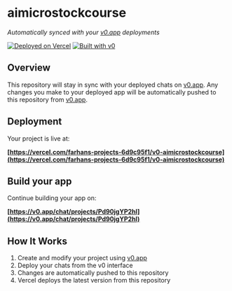 # aimicrostockcourse

*Automatically synced with your [v0.app](https://v0.app) deployments*

[![Deployed on Vercel](https://img.shields.io/badge/Deployed%20on-Vercel-black?style=for-the-badge&logo=vercel)](https://vercel.com/farhans-projects-6d9c95f1/v0-aimicrostockcourse)
[![Built with v0](https://img.shields.io/badge/Built%20with-v0.app-black?style=for-the-badge)](https://v0.app/chat/projects/Pd90jgYP2hl)

## Overview

This repository will stay in sync with your deployed chats on [v0.app](https://v0.app).
Any changes you make to your deployed app will be automatically pushed to this repository from [v0.app](https://v0.app).

## Deployment

Your project is live at:

**[https://vercel.com/farhans-projects-6d9c95f1/v0-aimicrostockcourse](https://vercel.com/farhans-projects-6d9c95f1/v0-aimicrostockcourse)**

## Build your app

Continue building your app on:

**[https://v0.app/chat/projects/Pd90jgYP2hl](https://v0.app/chat/projects/Pd90jgYP2hl)**

## How It Works

1. Create and modify your project using [v0.app](https://v0.app)
2. Deploy your chats from the v0 interface
3. Changes are automatically pushed to this repository
4. Vercel deploys the latest version from this repository